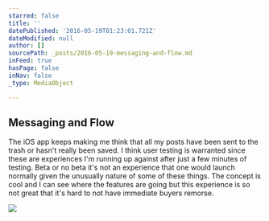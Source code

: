 ```yaml
---
starred: false
title: ''
datePublished: '2016-05-19T01:23:01.721Z'
dateModified: null
author: []
sourcePath: _posts/2016-05-19-messaging-and-flow.md
inFeed: true
hasPage: false
inNav: false
_type: MediaObject

---
```

<article style=""><h1>Messaging and Flow</h1><p>The iOS app keeps making me think that all my posts have been sent to the trash or hasn't really been saved. I think user testing is warranted since these are experiences I'm running up against after just a few minutes of testing. Beta or no beta it's not an experience that one would launch normally given the unusually nature of some of these things. The concept is cool and I can see where the features are going but this experience is so not great that it's hard to not have immediate buyers remorse.</p></article>

![](https://the-grid-user-content.s3-us-west-2.amazonaws.com/587bd01d-7a32-4dd1-a94a-6954e42689d5.jpg)